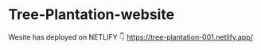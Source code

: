 # Tree-Plantation-website
 Wesite has deployed on NETLIFY 👇
 https://tree-plantation-001.netlify.app/
